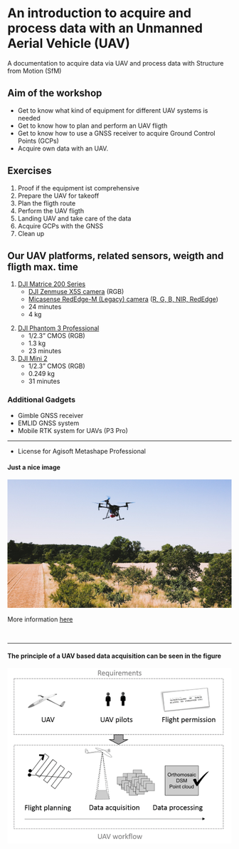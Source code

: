 # An introduction to acquire and process data with an Unmanned Aerial Vehicle (UAV)
A documentation to acquire data via UAV and process data with Structure from Motion (SfM) 

## Aim of the workshop
* Get to know what kind of equipment for different UAV systems is needed
* Get to know how to plan and perform an UAV fligth
* Get to know how to use a GNSS receiver to acquire Ground Control Points (GCPs)
* Acquire own data with an UAV.


## Exercises
1. Proof if the equipment ist comprehensive
2. Prepare the UAV for takeoff
3. Plan the fligth route 
4. Perform the UAV fligth
5. Landing UAV and take care of the data
6. Acquire GCPs with the GNSS
7. Clean up

## Our UAV platforms, related sensors, weigth and fligth max. time
1. [DJI Matrice 200 Series](https://www.dji.com/matrice-200-series)
     * [DJI Zenmuse X5S camera](https://www.dji.com/zenmuse-x5s) (RGB)
     * [Micasense RedEdge-M (Legacy) camera](https://support.micasense.com/hc/en-us/articles/360001485134-Getting-Started-With-RedEdge-M-Legacy-) ([R, G, B, NIR, RedEdge](https://raw.githubusercontent.com/GeowazM/Introduction_UAV/main/images/RedEdge-M_bands_User_Manual_spectral_bands.png?token=GHSAT0AAAAAAB6YWBWETQT3GCPAG63BJLESY7V6L2Q))
     * 24 minutes
     * 4 kg
     
<!-- ![RedEdge-M spectral bands](images/RedEdge-M_bands_User_Manual.png "MicaSense RedEdge-M spectral resolution") -->
<!-- <img src="images/RedEdge-M_bands_User_Manual_spectral_bands.png"
     alt="DMicaSense RedEdge-M spectral resolution" width=250/> -->
 
  
2. [DJI Phantom 3 Professional](https://www.dji.com/phantom-3-pro?site=brandsite&from=insite_search)
    * 1/2.3” CMOS (RGB)
    * 1.3 kg
    * 23 minutes
3. [DJI Mini 2](https://store.dji.com/product/mini-2?gclid=CjwKCAiAl9efBhAkEiwA4ToriiKMlmGKfPlxCbG1N3XQUkcqFHg9xXjMrqLKxbfWwHxQ7Q1gixHzJBoCFAYQAvD_BwE&vid=99411&set_region=US&from=store-nav)
    * 1/2.3” CMOS (RGB)
    * 0.249 kg
    * 31 minutes





### Additional Gadgets
- Gimble GNSS receiver
- EMLID GNSS system
- Mobile RTK system for UAVs (P3 Pro)


--- 

- License for Agisoft Metashape Professional

#### Just a nice image

![Image UAV flying](images/Image_UAV_rgeo_crop.jpg "UAV monitoring orchards")

More information [here](https://rgeo.de/en/p/streuobst/)

<br>

---

#### The principle of a UAV based data acquisition can be seen in the figure 
![Generic workflow](images/its4land_Ggneric-workflow-for-UAV-based-data-acquisition.png "Generic workflow")











